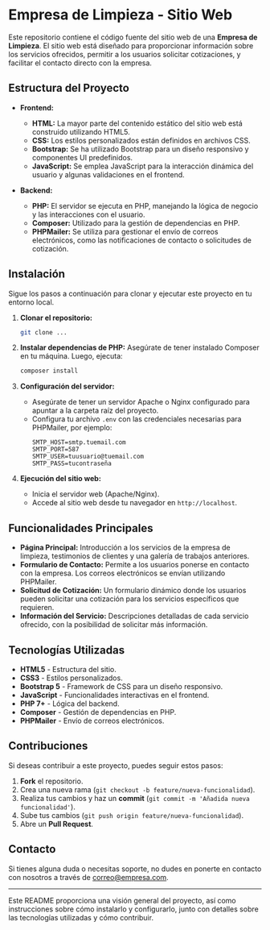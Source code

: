 
# Empresa de Limpieza - Sitio Web

Este repositorio contiene el código fuente del sitio web de una **Empresa de Limpieza**. El sitio web está diseñado para proporcionar información sobre los servicios ofrecidos, permitir a los usuarios solicitar cotizaciones, y facilitar el contacto directo con la empresa.

## Estructura del Proyecto

- **Frontend:**
  - **HTML:** La mayor parte del contenido estático del sitio web está construido utilizando HTML5.
  - **CSS:** Los estilos personalizados están definidos en archivos CSS.
  - **Bootstrap:** Se ha utilizado Bootstrap para un diseño responsivo y componentes UI predefinidos.
  - **JavaScript:** Se emplea JavaScript para la interacción dinámica del usuario y algunas validaciones en el frontend.

- **Backend:**
  - **PHP:** El servidor se ejecuta en PHP, manejando la lógica de negocio y las interacciones con el usuario.
  - **Composer:** Utilizado para la gestión de dependencias en PHP.
  - **PHPMailer:** Se utiliza para gestionar el envío de correos electrónicos, como las notificaciones de contacto o solicitudes de cotización.

## Instalación

Sigue los pasos a continuación para clonar y ejecutar este proyecto en tu entorno local.

1. **Clonar el repositorio:**
   ```bash
   git clone ...
   ```

2. **Instalar dependencias de PHP:**
   Asegúrate de tener instalado Composer en tu máquina. Luego, ejecuta:
   ```bash
   composer install
   ```

3. **Configuración del servidor:**
   - Asegúrate de tener un servidor Apache o Nginx configurado para apuntar a la carpeta raíz del proyecto.
   - Configura tu archivo `.env` con las credenciales necesarias para PHPMailer, por ejemplo:
     ```plaintext
     SMTP_HOST=smtp.tuemail.com
     SMTP_PORT=587
     SMTP_USER=tuusuario@tuemail.com
     SMTP_PASS=tucontraseña
     ```

4. **Ejecución del sitio web:**
   - Inicia el servidor web (Apache/Nginx).
   - Accede al sitio web desde tu navegador en `http://localhost`.

## Funcionalidades Principales

- **Página Principal:** Introducción a los servicios de la empresa de limpieza, testimonios de clientes y una galería de trabajos anteriores.
- **Formulario de Contacto:** Permite a los usuarios ponerse en contacto con la empresa. Los correos electrónicos se envían utilizando PHPMailer.
- **Solicitud de Cotización:** Un formulario dinámico donde los usuarios pueden solicitar una cotización para los servicios específicos que requieren.
- **Información del Servicio:** Descripciones detalladas de cada servicio ofrecido, con la posibilidad de solicitar más información.

## Tecnologías Utilizadas

- **HTML5** - Estructura del sitio.
- **CSS3** - Estilos personalizados.
- **Bootstrap 5** - Framework de CSS para un diseño responsivo.
- **JavaScript** - Funcionalidades interactivas en el frontend.
- **PHP 7+** - Lógica del backend.
- **Composer** - Gestión de dependencias en PHP.
- **PHPMailer** - Envío de correos electrónicos.

## Contribuciones

Si deseas contribuir a este proyecto, puedes seguir estos pasos:

1. **Fork** el repositorio.
2. Crea una nueva rama (`git checkout -b feature/nueva-funcionalidad`).
3. Realiza tus cambios y haz un **commit** (`git commit -m 'Añadida nueva funcionalidad'`).
4. Sube tus cambios (`git push origin feature/nueva-funcionalidad`).
5. Abre un **Pull Request**.

## Contacto

Si tienes alguna duda o necesitas soporte, no dudes en ponerte en contacto con nosotros a través de [correo@empresa.com](mailto:correo@empresa.com).

---

Este README proporciona una visión general del proyecto, así como instrucciones sobre cómo instalarlo y configurarlo, junto con detalles sobre las tecnologías utilizadas y cómo contribuir.
